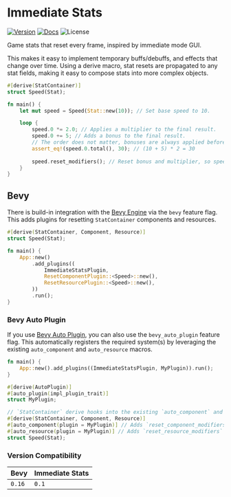 # Immediate Stats

[![Version](https://img.shields.io/crates/v/immediate_stats)](https://crates.io/crates/immediate_stats)
[![Docs](https://img.shields.io/docsrs/immediate_stats)](https://docs.rs/immediate_stats)
![License](https://img.shields.io/crates/l/immediate_stats)

Game stats that reset every frame, inspired by immediate mode GUI.

This makes it easy to implement temporary buffs/debuffs, and effects that change over time.
Using a derive macro, stat resets are propagated to any stat fields, 
making it easy to compose stats into more complex objects.

```rust
#[derive(StatContainer)]
struct Speed(Stat);

fn main() {
    let mut speed = Speed(Stat::new(10)); // Set base speed to 10.

    loop {
        speed.0 *= 2.0; // Applies a multiplier to the final result.
        speed.0 += 5; // Adds a bonus to the final result.
        // The order does not matter, bonuses are always applied before multipliers.
        assert_eq!(speed.0.total(), 30); // (10 + 5) * 2 = 30
        
        speed.reset_modifiers(); // Reset bonus and multiplier, so speed is back to 10.
    }
}
```

## Bevy

There is build-in integration with the [Bevy Engine](https://bevyengine.org) via the `bevy` feature flag.
This adds plugins for resetting `StatContainer` components and resources.

```rust
#[derive(StatContainer, Component, Resource)]
struct Speed(Stat);

fn main() {
    App::new()
        .add_plugins((
            ImmediateStatsPlugin,
            ResetComponentPlugin::<Speed>::new(),
            ResetResourcePlugin::<Speed>::new(),
        ))
        .run();
}
```

### Bevy Auto Plugin

If you use [Bevy Auto Plugin](https://github.com/strikeforcezero/bevy_auto_plugin/), you can also use the `bevy_auto_plugin` feature flag.
This automatically registers the required system(s) by leveraging the existing `auto_component` and `auto_resource` macros.

```rust
fn main() {
    App::new().add_plugins((ImmediateStatsPlugin, MyPlugin)).run();
}

#[derive(AutoPlugin)]
#[auto_plugin(impl_plugin_trait)]
struct MyPlugin;

// `StatContainer` derive hooks into the existing `auto_component` and `auto_resource` macros.
#[derive(StatContainer, Component, Resource)]
#[auto_component(plugin = MyPlugin)] // Adds `reset_component_modifiers` system.
#[auto_resource(plugin = MyPlugin)] // Adds `reset_resource_modifiers` system.
struct Speed(Stat);
```

### Version Compatibility
| Bevy   | Immediate Stats |
|--------|-----------------|
| `0.16` | `0.1`           |